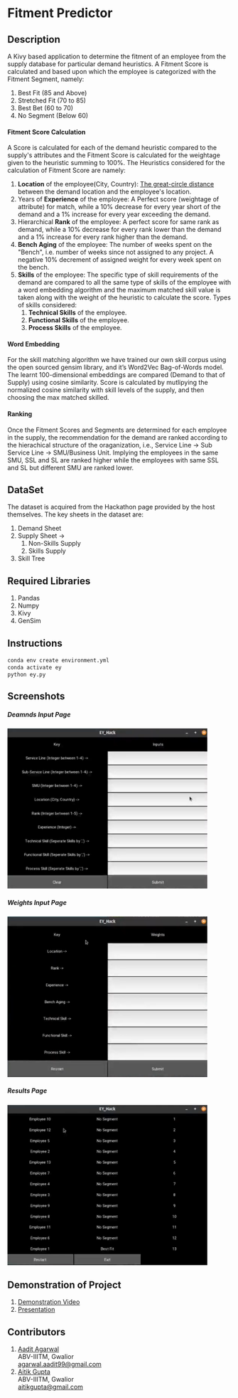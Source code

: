 # Fitment Predictor

## Description
A Kivy based application to determine the fitment of an employee from the supply database for particular demand heuristics. A Fitment Score is calculated and based upon which the employee is categorized with the Fitment Segment, namely:
1.  Best Fit (85 and Above)
2.  Stretched Fit (70 to 85)
3.  Best Bet (60 to 70)
4.  No Segment (Below 60)

#### Fitment Score Calculation
A Score is calculated for each of the demand heuristic compared to the supply's attributes and the Fitment Score is calculated for the weightage given to the heuristic summing to 100%. The Heuristics considered for the calculation of Fitment Score are namely:
1.  **Location** of the employee(City, Country): [The great-circle distance](https://en.wikipedia.org/wiki/Great-circle_distance) between the demand location and the employee's location.
2.  Years of **Experience** of the employee: A Perfect score (weightage of attribute) for match, while a 10% decrease for every year short of the demand and a 1% increase for every year exceeding the demand.
3.  Hierarchical **Rank** of the employee: A perfect score for same rank as demand, while a 10% decrease for every rank lower than the demand and a 1% increase for every rank higher than the demand.
4.  **Bench Aging** of the employee: The number of weeks spent on the "Bench", i.e. number of weeks since not assigned to any project. A negative 10% decrement of assigned weight for every week spent on the bench.
5. **Skills** of the employee: The specific type of skill requirements of the demand are compared to all the same type of skills of the employee with a word embedding algorithm and the maximum matched skill value is taken along with the weight of the heuristic to calculate the score. Types of skills considered:  
    1. **Technical Skills** of the employee.
    2. **Functional Skills** of the employee.
    3. **Process Skills** of the employee.

#### Word Embedding
For the skill matching algorithm we have trained our own skill corpus using the open sourced gensim library, and it’s Word2Vec Bag-of-Words model. The learnt 100-dimensional embeddings are compared (Demand to that of Supply) using cosine similarity. Score is calculated by mutlipying the normalized cosine similarity with skill levels of the supply, and then choosing the max matched skilled.

#### Ranking
Once the Fitment Scores and Segments are determined for each employee in the supply, the recommendation for the demand are ranked according to the hierachical structure of the oraganization, i.e., Service Line -> Sub Service Line -> SMU/Business Unit. Implying the employees in the same SMU, SSL and SL are ranked higher while the employees with same SSL and SL but different SMU are ranked lower.  

## DataSet
The dataset is acquired from the Hackathon page provided by the host themselves. The key sheets in the dataset are:
1.  Demand Sheet
2.  Supply Sheet ->
    1.  Non-Skills Supply
    2.  Skills Supply
3.  Skill Tree

## Required Libraries
1.  Pandas
2.  Numpy
3.  Kivy
4.  GenSim

## Instructions
```
conda env create environment.yml
conda activate ey
python ey.py
```

## Screenshots
##### Deamnds Input Page
<img src="Screenshots/demands.png" width="450">

##### Weights Input Page
<img src="Screenshots/weights.png" width="450">

##### Results Page
<img src="Screenshots/result.png" width="450">

## Demonstration of Project
1.  [Demonstration Video](https://drive.google.com/file/d/1j0nIOo-n2fU3n3nTq8BmANfGCm3Ox2L-/view?usp=sharing)
2.  [Presentation](https://docs.google.com/presentation/d/1AC6aa0c2zPQ6j4isF7zsarWry5S-QHXEusWNK-n33bk/edit?usp=sharing)

## Contributors
1.	[Aadit Agarwal](https://github.com/aaditagarwal/)\
	ABV-IIITM, Gwalior\
	agarwal.aadit99@gmail.com
2.	[Aitik Gupta](https://github.com/aitikgupta)\
	ABV-IIITM, Gwalior\
	aitikgupta@gmail.com